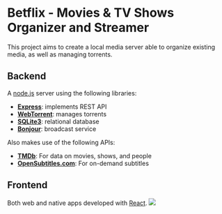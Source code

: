 # Betflix - Movies & TV Shows Organizer and Streamer

This project aims to create a local media server able to organize existing media, as well as managing torrents.

## Backend
A [node.js](https://nodejs.org/en/about) server using the following libraries:
- **[Express](https://expressjs.com/)**: implements REST API
- **[WebTorrent](https://webtorrent.io/)**: manages torrents
- **[SQLite3](https://www.npmjs.com/package/sqlite3)**: relational database
- **[Bonjour](https://www.npmjs.com/package/bonjour)**: broadcast service

Also makes use of the following APIs:
- **[TMDb](https://www.themoviedb.org/)**: For data on movies, shows, and people
- **[OpenSubtitles.com](https://www.opensubtitles.com/en)**: For on-demand subtitles

## Frontend
Both web and native apps developed with [React](https://react.dev/).
![](https://photos.app.goo.gl/NCTym58kmDzFZecV6)
